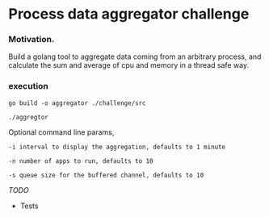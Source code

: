 # Process data aggregator challenge

### Motivation.

Build a golang tool to aggregate data coming from an arbitrary process, and calculate the sum and average of cpu and memory in a thread safe way.

### execution

```
go build -o aggregator ./challenge/src 

./aggregtor

```

Optional command line params,

```
-i interval to display the aggregation, defaults to 1 minute

-n number of apps to run, defaults to 10

-s queue size for the buffered channel, defaults to 10
```


_TODO_

* Tests